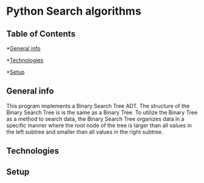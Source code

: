 # Python Search algorithms
## Table of Contents
*[General info](#general-info)

*[Technologies](#technologies)

*[Setup](#setup)

## General info
This program implements a Binary Search Tree ADT. The structure of the Binary Search Tree is
is the same as a Binary Tree. To utilize the Binary Tree as a method to search data, the Binary Search Tree
organizes data in a specific manner where the root node of the tree is larger than all values in the left subtree
and smaller than all values in the right subtree.

## Technologies

## Setup

